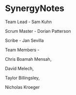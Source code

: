 # SynergyNotes


Team Lead - Sam Kuhn

Scrum Master - Dorian Patterson

Scribe - Jan Sevilla

Team Members -

Chris Boamah Mensah,

David Melech,

Taylor Billingsley,

Nicholas Kroeger
